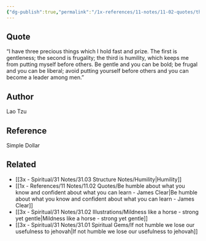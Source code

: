 ```yaml
---
{"dg-publish":true,"permalink":"/1x-references/11-notes/11-02-quotes/three-precious-things-gentleness-frugality-and-humility-lao-tzu/","title":"Three precious things - gentleness frugality and humility - Lao Tzu","created":"2023-08-25T20:03:38.425+03:00","updated":"2024-02-14T20:18:37.097+03:00"}
---
```



## Quote

“I have three precious things which I hold fast and prize. The first is gentleness; the second is frugality; the third is humility, which keeps me from putting myself before others. Be gentle and you can be bold; be frugal and you can be liberal; avoid putting yourself before others and you can become a leader among men.” 

## Author
Lao Tzu

## Reference
Simple Dollar

## Related
- [[3x - Spiritual/31 Notes/31.03 Structure Notes/Humility\|Humility]]
- [[1x - References/11 Notes/11.02 Quotes/Be humble about what you know and confident about what you can learn - James Clear\|Be humble about what you know and confident about what you can learn - James Clear]]
- [[3x - Spiritual/31 Notes/31.02 Illustrations/Mildness like a horse - strong yet gentle\|Mildness like a horse - strong yet gentle]]
- [[3x - Spiritual/31 Notes/31.01 Spiritual Gems/If not humble we lose our usefulness to jehovah\|If not humble we lose our usefulness to jehovah]]